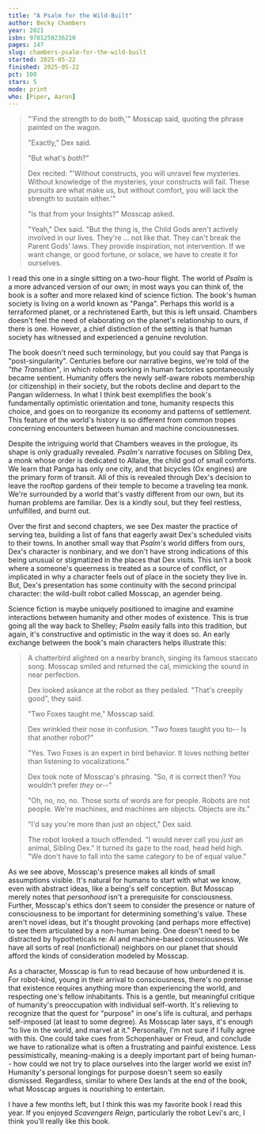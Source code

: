 ```yaml
---
title: "A Psalm for the Wild-Built"
author: Becky Chambers
year: 2021
isbn: 9781250236210
pages: 147
slug: chambers-psalm-for-the-wild-built
started: 2025-05-22
finished: 2025-05-22
pct: 100
stars: 5
mode: print
who: [Piper, Aaron]
---
```


> "'Find the strength to do both,'" Mosscap said, quoting the phrase painted on the wagon.
> 
> "Exactly," Dex said.
> 
> "But what's _both_?"
> 
> Dex recited: "'Without constructs, you will unravel few mysteries. Without knowledge of the mysteries, your constructs will fail. These pursuits are what make us, but without comfort, you will lack the strength to sustain either.'"
> 
> "Is that from your Insights?" Mosscap asked.
> 
> "Yeah," Dex said. "But the thing is, the Child Gods aren't actively involved in our lives. They're ... not like that. They can't break the Parent Gods' laws. They provide inspiration, not intervention. If we want change, or good fortune, or solace, we have to create it for ourselves.

I read this one in a single sitting on a two-hour flight. The world of _Psalm_ is a more advanced version of our own; in most ways you can think of, the book is a softer and more relaxed kind of science fiction. The book's human society is living on a world known as "Panga". Perhaps this world is a terraformed planet, or a rechristened Earth, but this is left unsaid. Chambers doesn't feel the need of elaborating on the planet's relationship to ours, if there is one. However, a chief distinction of the setting is that human society has witnessed and experienced a genuine revolution.

The book doesn't need such terminology, but you could say that Panga is "post-singularity". Centuries before our narrative begins, we're told of the _"the Transition"_, in which robots working in human factories spontaneously became sentient. Humanity offers the newly self-aware robots membership (or citizenship) in their society, but the robots decline and depart to the Pangan wilderness. In what I think best exemplifies the book's fundamentally optimistic orientation and tone, humanity respects this choice, and goes on to reorganize its economy and patterns of settlement. This feature of the world's history is so different from common tropes concerning encounters between human and machine conciousnesses.

Despite the intriguing world that Chambers weaves in the prologue, its shape is only gradually revealed. _Psalm's_ narrative focuses on Sibling Dex, a monk whose order is dedicated to Allalae, the child god of small comforts. We learn that Panga has only one city, and that bicycles (Ox engines) are the primary form of transit. All of this is revealed through Dex's decision to leave the rooftop gardens of their temple to become a traveling tea monk. We're surrounded by a world that's vastly different from our own, but its human problems are familiar. Dex is a kindly soul, but they feel restless, unfulfilled, and burnt out.

Over the first and second chapters, we see Dex master the practice of serving tea, building a list of fans that eagerly await Dex's scheduled visits to their towns. In another small way that _Psalm's_ world differs from ours, Dex's character is nonbinary, and we don't have strong indications of this being unusual or stigmatized in the places that Dex visits. This isn't a book where a someone's queerness is treated as a source of conflict, or implicated in why a character feels out of place in the society they live in. But, Dex's presentation has some continuity with the second principal character: the wild-built robot called Mosscap, an agender being.

Science fiction is maybe uniquely positioned to imagine and examine interactions between humanity and other modes of existence. This is true going all the way back to Shelley; _Psalm_ easily falls into this tradition, but again, it's constructive and optimistic in the way it does so. An early exchange between the book's main characters helps illustrate this:

> A chatterbird alighted on a nearby branch, singing its famous staccato song. Mosscap smiled and returned the cal, mimicking the sound in near perfection.
>
> Dex looked askance at the robot as they pedaled. "That's creepily good", they said.
> 
> "Two Foxes taught me," Mosscap said.
> 
> Dex wrinkled their nose in confusion. "Two foxes taught you to-- Is that another robot?"
> 
> "Yes. Two Foxes is an expert in bird behavior. It loves nothing better than listening to vocalizations."
> 
> Dex took note of Mosscap's phrasing. "So, it is correct then? You wouldn't prefer _they_ or--"
>
> "Oh, no, no, no. Those sorts of words are for people. Robots are not people. We're machines, and machines are objects. Objects are _its_."
> 
> "I'd say you're more than just an object," Dex said.
> 
> The robot looked a touch offended. "I would never call you _just_ an animal, Sibling Dex." It turned its gaze to the road, head held high. "We don't have to fall into the same category to be of equal value."

As we see above, Mosscap's presence makes all kinds of small assumptions visible. It's natural for humans to start with what we know, even with abstract ideas, like a being's self conception. But Mosscap merely notes that _personhood_ isn't a prerequisite for consciousness. Further, Mosscap's ethics don't seem to consider the presence or nature of consciousness to be important for determining something's value. These aren't novel ideas, but it's thought provoking (and perhaps more effective) to see them articulated by a non-human being. One doesn't need to be distracted by hypotheticals re: AI and machine-based consciousness. We have all sorts of real (nonfictional) neighbors on our planet that should afford the kinds of consideration modeled by Mosscap.

As a character, Mosscap is fun to read because of how unburdened it is. For robot-kind, young in their arrival to consciousness, there's no pretense that existence requires anything more than experiencing the world, and respecting one's fellow inhabitants. This is a gentle, but meaningful critique of humanity's preoccupation with individual self-worth. It's relieving to recognize that the quest for "purpose" in one's life is cultural, and perhaps self-imposed (at least to some degree). As Mosscap later says, it's enough "to live in the world, and marvel at it." Personally, I'm not sure if I fully agree with this. One could take cues from Schopenhauer or Freud, and conclude we have to rationalize what is often a frustrating and painful existence. Less pessimistically, meaning-making is a deeply important part of being human-- how could we not try to place ourselves into the larger world we exist in? Humanity's personal longings for purpose doesn't seem so easily dismissed. Regardless, similar to where Dex lands at the end of the book, what Mosscap argues is nourishing to entertain.

I have a few months left, but I think this was my favorite book I read this year. If you enjoyed _Scavengers Reign_, particularly the robot Levi's arc, I think you'll really like this book.

